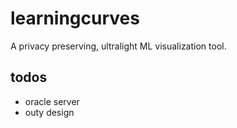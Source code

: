# learningcurves
A privacy preserving, ultralight ML visualization tool.

## todos
- oracle server
- outy design